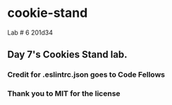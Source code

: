 # cookie-stand
Lab # 6 201d34

## Day 7's Cookies Stand lab.

 ### Credit for .eslintrc.json goes to Code Fellows

 ### Thank you to MIT for the license